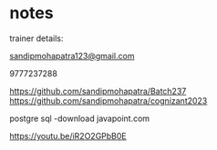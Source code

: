 # notes

trainer details:

sandipmohapatra123@gmail.com

9777237288



https://github.com/sandipmohapatra/Batch237
https://github.com/sandipmohapatra/cognizant2023

postgre sql -download
javapoint.com




https://youtu.be/iR2O2GPbB0E
